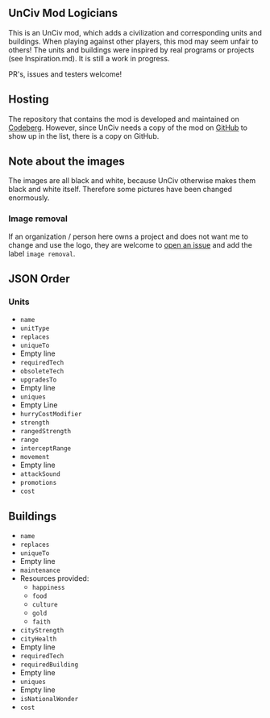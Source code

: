 ## UnCiv Mod Logicians

This is an UnCiv mod, which adds a civilization and corresponding units and buildings. When playing against other players, this mod may seem unfair to others! The units and buildings were inspired by real programs or projects (see Inspiration.md). It is still a work in progress.

PR's, issues and testers welcome!

## Hosting
The repository that contains the mod is developed and maintained on [Codeberg](https://codeberg.org/mark22k/UnCiv-Logicians). However, since UnCiv needs a copy of the mod on [GitHub](https://github.com/marek22k/Logicians) to show up in the list, there is a copy on GitHub.

## Note about the images
The images are all black and white, because UnCiv otherwise makes them black and white itself. Therefore some pictures have been changed enormously.

### Image removal
If an organization / person here owns a project and does not want me to change and use the logo, they are welcome to [open an issue](https://codeberg.org/mark22k/UnCiv-Logicians/issues/new) and add the label `image removal`.

## JSON Order

### Units
- `name`
- `unitType`
- `replaces`
- `uniqueTo`
- Empty line
- `requiredTech`
- `obsoleteTech`
- `upgradesTo`
- Empty line
- `uniques`
- Empty Line
- `hurryCostModifier`
- `strength`
- `rangedStrength`
- `range`
- `interceptRange`
- `movement`
- Empty line
- `attackSound`
- `promotions`
- `cost`

## Buildings
- `name`
- `replaces`
- `uniqueTo`
- Empty line
- `maintenance`
- Resources provided:
    - `happiness`
    - `food`
    - `culture`
    - `gold`
    - `faith`
- `cityStrength`
- `cityHealth`
- Empty line
- `requiredTech`
- `requiredBuilding`
- Empty line
- `uniques`
- Empty line
- `isNationalWonder`
- `cost`
